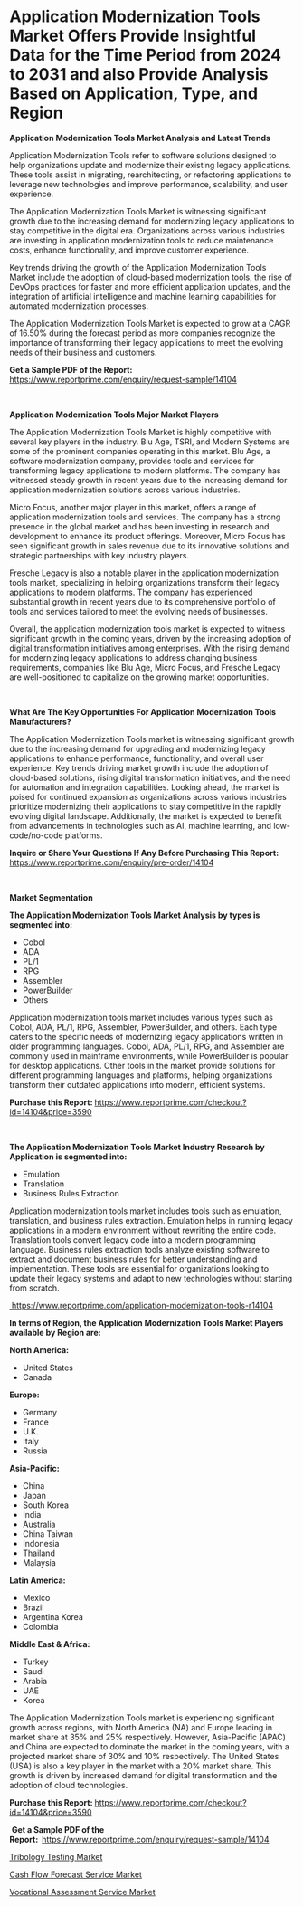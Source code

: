 <p><h1>Application Modernization Tools Market Offers Provide Insightful Data for the Time Period from 2024 to 2031 and also Provide Analysis Based on Application, Type, and Region</h1></p><p><strong>Application Modernization Tools Market Analysis and Latest Trends</strong></p>
<p><p>Application Modernization Tools refer to software solutions designed to help organizations update and modernize their existing legacy applications. These tools assist in migrating, rearchitecting, or refactoring applications to leverage new technologies and improve performance, scalability, and user experience.</p><p>The Application Modernization Tools Market is witnessing significant growth due to the increasing demand for modernizing legacy applications to stay competitive in the digital era. Organizations across various industries are investing in application modernization tools to reduce maintenance costs, enhance functionality, and improve customer experience.</p><p>Key trends driving the growth of the Application Modernization Tools Market include the adoption of cloud-based modernization tools, the rise of DevOps practices for faster and more efficient application updates, and the integration of artificial intelligence and machine learning capabilities for automated modernization processes.</p><p>The Application Modernization Tools Market is expected to grow at a CAGR of 16.50% during the forecast period as more companies recognize the importance of transforming their legacy applications to meet the evolving needs of their business and customers.</p></p>
<p><strong>Get a Sample PDF of the Report:&nbsp;</strong> <a href="https://www.reportprime.com/enquiry/request-sample/14104">https://www.reportprime.com/enquiry/request-sample/14104</a></p>
<p>&nbsp;</p>
<p><strong>Application Modernization Tools Major Market Players</strong></p>
<p><p>The Application Modernization Tools Market is highly competitive with several key players in the industry. Blu Age, TSRI, and Modern Systems are some of the prominent companies operating in this market. Blu Age, a software modernization company, provides tools and services for transforming legacy applications to modern platforms. The company has witnessed steady growth in recent years due to the increasing demand for application modernization solutions across various industries.</p><p>Micro Focus, another major player in this market, offers a range of application modernization tools and services. The company has a strong presence in the global market and has been investing in research and development to enhance its product offerings. Moreover, Micro Focus has seen significant growth in sales revenue due to its innovative solutions and strategic partnerships with key industry players.</p><p>Fresche Legacy is also a notable player in the application modernization tools market, specializing in helping organizations transform their legacy applications to modern platforms. The company has experienced substantial growth in recent years due to its comprehensive portfolio of tools and services tailored to meet the evolving needs of businesses.</p><p>Overall, the application modernization tools market is expected to witness significant growth in the coming years, driven by the increasing adoption of digital transformation initiatives among enterprises. With the rising demand for modernizing legacy applications to address changing business requirements, companies like Blu Age, Micro Focus, and Fresche Legacy are well-positioned to capitalize on the growing market opportunities.</p></p>
<p>&nbsp;</p>
<p><strong>What Are The Key Opportunities For Application Modernization Tools Manufacturers?</strong></p>
<p><p>The Application Modernization Tools market is witnessing significant growth due to the increasing demand for upgrading and modernizing legacy applications to enhance performance, functionality, and overall user experience. Key trends driving market growth include the adoption of cloud-based solutions, rising digital transformation initiatives, and the need for automation and integration capabilities. Looking ahead, the market is poised for continued expansion as organizations across various industries prioritize modernizing their applications to stay competitive in the rapidly evolving digital landscape. Additionally, the market is expected to benefit from advancements in technologies such as AI, machine learning, and low-code/no-code platforms.</p></p>
<p><strong>Inquire or Share Your Questions If Any Before Purchasing This Report:</strong> <a href="https://www.reportprime.com/enquiry/pre-order/14104">https://www.reportprime.com/enquiry/pre-order/14104</a></p>
<p>&nbsp;</p>
<p><strong>Market Segmentation</strong></p>
<p><strong>The Application Modernization Tools Market Analysis by types is segmented into:</strong></p>
<p><ul><li>Cobol</li><li>ADA</li><li>PL/1</li><li>RPG</li><li>Assembler</li><li>PowerBuilder</li><li>Others</li></ul></p>
<p><p>Application modernization tools market includes various types such as Cobol, ADA, PL/1, RPG, Assembler, PowerBuilder, and others. Each type caters to the specific needs of modernizing legacy applications written in older programming languages. Cobol, ADA, PL/1, RPG, and Assembler are commonly used in mainframe environments, while PowerBuilder is popular for desktop applications. Other tools in the market provide solutions for different programming languages and platforms, helping organizations transform their outdated applications into modern, efficient systems.</p></p>
<p><strong>Purchase this Report:&nbsp;</strong><a href="https://www.reportprime.com/checkout?id=14104&price=3590">https://www.reportprime.com/checkout?id=14104&price=3590</a></p>
<p>&nbsp;</p>
<p><strong>The Application Modernization Tools Market Industry Research by Application is segmented into:</strong></p>
<p><ul><li>Emulation</li><li>Translation</li><li>Business Rules Extraction</li></ul></p>
<p><p>Application modernization tools market includes tools such as emulation, translation, and business rules extraction. Emulation helps in running legacy applications in a modern environment without rewriting the entire code. Translation tools convert legacy code into a modern programming language. Business rules extraction tools analyze existing software to extract and document business rules for better understanding and implementation. These tools are essential for organizations looking to update their legacy systems and adapt to new technologies without starting from scratch.</p></p>
<p><a href="https://www.reportprime.com/application-modernization-tools-r14104">&nbsp;https://www.reportprime.com/application-modernization-tools-r14104</a></p>
<p><strong>In terms of Region, the Application Modernization Tools Market Players available by Region are:</strong></p>
<p>
    <p> <strong> North America: </strong>
        <ul>
            <li>United States</li>
            <li>Canada</li>
        </ul>
        </p> 
    <p> <strong> Europe: </strong>
        <ul>
            <li>Germany</li>
            <li>France</li>
            <li>U.K.</li>
            <li>Italy</li>
            <li>Russia</li>
        </ul>
        </p> 
    <p> <strong> Asia-Pacific: </strong>
        <ul>
            <li>China</li>
            <li>Japan</li>
            <li>South Korea</li>
            <li>India</li>
            <li>Australia</li>
            <li>China Taiwan</li>
            <li>Indonesia</li>
            <li>Thailand</li>
            <li>Malaysia</li>
        </ul>
        </p> 
    <p> <strong> Latin America: </strong>
        <ul>
            <li>Mexico</li>
            <li>Brazil</li>
            <li>Argentina Korea</li>
            <li>Colombia</li>
        </ul>
        </p> 
    <p> <strong> Middle East & Africa: </strong>
        <ul>
            <li>Turkey</li>
            <li>Saudi</li>
            <li>Arabia</li>
            <li>UAE</li>
            <li>Korea</li>
        </ul>
    </p>
    </p>
<p><p>The Application Modernization Tools market is experiencing significant growth across regions, with North America (NA) and Europe leading in market share at 35% and 25% respectively. However, Asia-Pacific (APAC) and China are expected to dominate the market in the coming years, with a projected market share of 30% and 10% respectively. The United States (USA) is also a key player in the market with a 20% market share. This growth is driven by increased demand for digital transformation and the adoption of cloud technologies.</p></p>
<p><strong>Purchase this Report: </strong><a href="https://www.reportprime.com/checkout?id=14104&price=3590">https://www.reportprime.com/checkout?id=14104&price=3590</a></p>
<p>&nbsp;<strong>Get a Sample PDF of the Report:&nbsp;&nbsp;</strong><a href="https://www.reportprime.com/enquiry/request-sample/14104">https://www.reportprime.com/enquiry/request-sample/14104</a></p>
<p><strong></strong></p>
<p><p><a href="https://github.com/gdfhhhj/Market-Research-Report-List-5/blob/main/tribology-testing-market.md">Tribology Testing Market</a></p><p><a href="https://view.publitas.com/reportprime-1/cash-flow-forecast-service-market-a-global-and-regional-analysis-focus-on-end-user-product-and-region-analysis-and-forecast-2024-2031/">Cash Flow Forecast Service Market</a></p><p><a href="https://view.publitas.com/reportprime-1/vocational-assessment-service-market-market-segmentation-geographical-regions-and-market-forcast-till-2031/">Vocational Assessment Service Market</a></p></p>